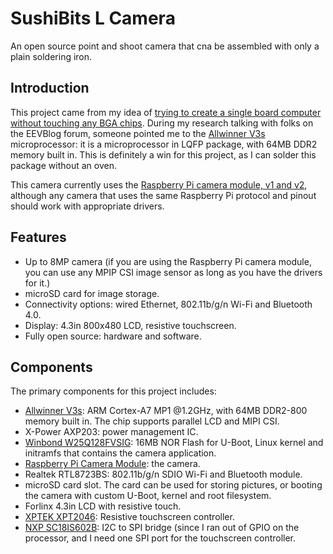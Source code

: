 # SushiBits L Camera

An open source point and shoot camera that cna be assembled with only a plain
soldering iron.

## Introduction

This project came from my idea of [trying to create a single board computer
without touching any BGA chips](https://github.com/xcvista/AT91SAM9260-SBC).
During my research talking with folks on the EEVBlog forum, someone pointed me
to the [Allwinner V3s][V3s] microprocessor: it is a microprocessor in LQFP
package, with 64MB DDR2 memory built in. This is definitely a win for this
project, as I can solder this package without an oven.

This camera currently uses the [Raspberry Pi camera module, v1 and v2][PiCam],
although any camera that uses the same Raspberry Pi protocol and pinout should
work with appropriate drivers.

## Features

*   Up to 8MP camera (if you are using the Raspberry Pi camera module, you can
    use any MPIP CSI image sensor as long as you have the drivers for it.)
*   microSD card for image storage.
*   Connectivity options: wired Ethernet, 802.11b/g/n Wi-Fi and Bluetooth 4.0.
*   Display: 4.3in 800x480 LCD, resistive touchscreen.
*   Fully open source: hardware and software.

## Components

The primary components for this project includes:

*   [Allwinner V3s][V3s]: ARM Cortex-A7 MP1 @1.2GHz, with
    64MB DDR2-800 memory built in. The chip supports parallel LCD and MIPI CSI.
*   X-Power AXP203: power management IC.
*   [Winbond W25Q128FVSIG][25128]: 16MB NOR Flash for U-Boot, Linux kernel and
    initramfs that contains the camera application.
*   [Raspberry Pi Camera Module][PiCam]: the camera.
*   Realtek RTL8723BS: 802.11b/g/n SDIO Wi-Fi and Bluetooth module.
*   microSD card slot. The card can be used for storing pictures, or booting the
    camera with custom U-Boot, kernel and root filesystem.
*   Forlinx 4.3in LCD with resistive touch.
*   [XPTEK XPT2046][XPT2046]: Resistive touchscreen controller.
*   [NXP SC18IS602B][SC18IS602B]: I2C to SPI bridge (since I ran out of GPIO on
    the processor, and I need one SPI port for the touchscreen controller.

[PiCam]: https://www.raspberrypi.org/products/camera-module-v2/
[V3s]: http://linux-sunxi.org/V3s
[25128]: https://www.winbond.com/resource-files/w25q128fv%20rev.l%2008242015.pdf
[XPT2046]: http://www.buydisplay.com/download/ic/XPT2046.pdf
[SC18IS602B]: http://www.nxp.com/documents/data_sheet/SC18IS602B.pdf